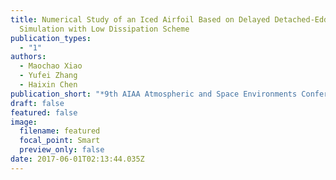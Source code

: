 ```yaml
---
title: Numerical Study of an Iced Airfoil Based on Delayed Detached-Eddy
  Simulation with Low Dissipation Scheme
publication_types:
  - "1"
authors:
  - Maochao Xiao
  - Yufei Zhang
  - Haixin Chen
publication_short: "*9th AIAA Atmospheric and Space Environments Conference*"
draft: false
featured: false
image:
  filename: featured
  focal_point: Smart
  preview_only: false
date: 2017-06-01T02:13:44.035Z
---
```

